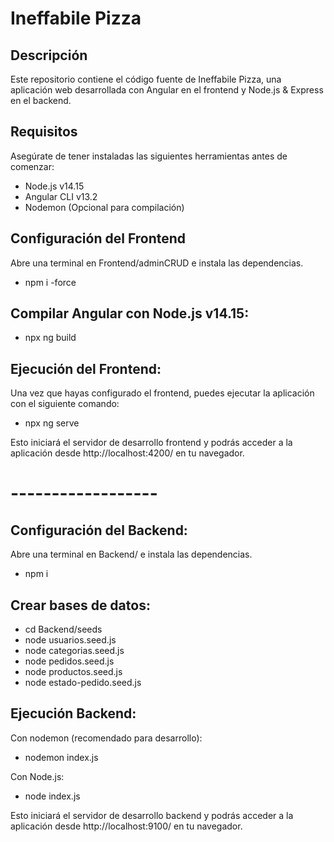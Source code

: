 # Ineffabile Pizza

## Descripción
Este repositorio contiene el código fuente de Ineffabile Pizza, una aplicación web desarrollada con Angular en el frontend y Node.js & Express en el backend.

## Requisitos
Asegúrate de tener instaladas las siguientes herramientas antes de comenzar:
- Node.js v14.15
- Angular CLI v13.2
- Nodemon (Opcional para compilación)

## Configuración del Frontend
Abre una terminal en Frontend/adminCRUD e instala las dependencias.
- npm i -force

## Compilar Angular con Node.js v14.15:
- npx ng build

## Ejecución del Frontend: 
Una vez que hayas configurado el frontend, puedes ejecutar la aplicación con el siguiente comando:
- npx ng serve

Esto iniciará el servidor de desarrollo frontend y podrás acceder a la aplicación desde http://localhost:4200/ en tu navegador.

# ------------------

## Configuración del Backend: 
Abre una terminal en Backend/ e instala las dependencias.
- npm i

## Crear bases de datos:
- cd Backend/seeds
- node usuarios.seed.js
- node categorias.seed.js
- node pedidos.seed.js
- node productos.seed.js
- node estado-pedido.seed.js

## Ejecución Backend:
Con nodemon (recomendado para desarrollo):
- nodemon index.js

Con Node.js:
- node index.js

Esto iniciará el servidor de desarrollo backend y podrás acceder a la aplicación desde http://localhost:9100/ en tu navegador.